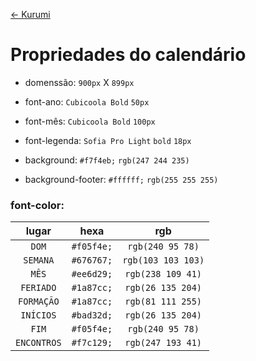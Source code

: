 [<- Kurumi](kurumi#tarefas-para-a-kurumi)

# Propriedades do calendário

- domenssão: ```900px``` X ```899px```

- font-ano: ```Cubicoola Bold``` ```50px```

- font-mês: ```Cubicoola Bold``` ```100px```

- font-legenda: ```Sofia Pro Light``` ```bold``` ```18px```

- background: ```#f7f4eb;``` ```rgb(247 244 235)```

- background-footer: ```#ffffff;``` ```rgb(255 255 255)```

### font-color:

|lugar| hexa | rgb |
|:-:|:-:|:-:|
| ```DOM``` | ```#f05f4e;``` | ```rgb(240 95 78)``` |
|```SEMANA``` | ```#676767;``` | ```rgb(103 103 103)``` |
|```MÊS``` | ```#ee6d29;``` | ```rgb(238 109 41)``` |
|```FERIADO``` | ```#1a87cc;``` | ```rgb(26 135 204)``` |
|```FORMAÇÃO``` | ```#1a87cc;``` | ```rgb(81 111 255)``` |
|```INÍCIOS``` | ```#bad32d;``` | ```rgb(26 135 204)``` |
|```FIM``` | ```#f05f4e;``` | ```rgb(240 95 78)``` |
|```ENCONTROS``` | ```#f7c129;``` | ```rgb(247 193 41)``` |
